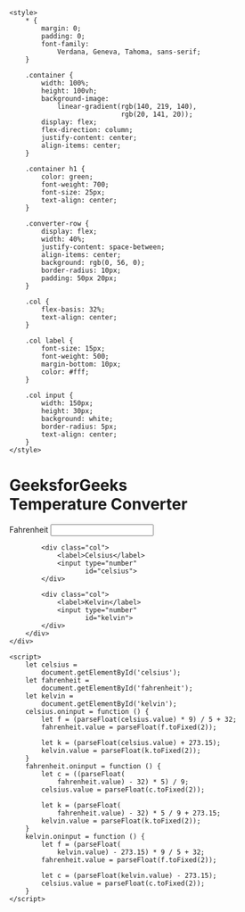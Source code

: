 
<!DOCTYPE html>
<html lang="en">
  
<head>
    <meta charset="UTF-8">
    <meta name="viewport" 
          content="width=device-width, 
                   initial-scale=1.0">
  
    <style>
        * {
            margin: 0;
            padding: 0;
            font-family: 
                Verdana, Geneva, Tahoma, sans-serif;
        }
  
        .container {
            width: 100%;
            height: 100vh;
            background-image:
                linear-gradient(rgb(140, 219, 140),
                                rgb(20, 141, 20));
            display: flex;
            flex-direction: column;
            justify-content: center;
            align-items: center;
        }
  
        .container h1 {
            color: green;
            font-weight: 700;
            font-size: 25px;
            text-align: center;
        }
  
        .converter-row {
            display: flex;
            width: 40%;
            justify-content: space-between;
            align-items: center;
            background: rgb(0, 56, 0);
            border-radius: 10px;
            padding: 50px 20px;
        }
  
        .col {
            flex-basis: 32%;
            text-align: center;
        }
  
        .col label {
            font-size: 15px;
            font-weight: 500;
            margin-bottom: 10px;
            color: #fff;
        }
  
        .col input {
            width: 150px;
            height: 30px;
            background: white;
            border-radius: 5px;
            text-align: center;
        }
    </style>
</head>
  
<body>
    <div class="container">
        <h1>GeeksforGeeks <br>
            Temperature Converter</h1>
        <div class="converter-row">
            <div class="col">
                <label>Fahrenheit</label>
                <input type="number" 
                       id="fahrenheit">
            </div>
  
            <div class="col">
                <label>Celsius</label>
                <input type="number" 
                       id="celsius">
            </div>
  
            <div class="col">
                <label>Kelvin</label>
                <input type="number" 
                       id="kelvin">
            </div>
        </div>
    </div>
  
    <script>
        let celsius = 
            document.getElementById('celsius');
        let fahrenheit = 
            document.getElementById('fahrenheit');
        let kelvin = 
            document.getElementById('kelvin');
        celsius.oninput = function () {
            let f = (parseFloat(celsius.value) * 9) / 5 + 32;
            fahrenheit.value = parseFloat(f.toFixed(2));
  
            let k = (parseFloat(celsius.value) + 273.15);
            kelvin.value = parseFloat(k.toFixed(2));
        }
        fahrenheit.oninput = function () {
            let c = ((parseFloat(
                fahrenheit.value) - 32) * 5) / 9;
            celsius.value = parseFloat(c.toFixed(2));
  
            let k = (parseFloat(
                fahrenheit.value) - 32) * 5 / 9 + 273.15;
            kelvin.value = parseFloat(k.toFixed(2));
        }
        kelvin.oninput = function () {
            let f = (parseFloat(
                kelvin.value) - 273.15) * 9 / 5 + 32;
            fahrenheit.value = parseFloat(f.toFixed(2));
  
            let c = (parseFloat(kelvin.value) - 273.15);
            celsius.value = parseFloat(c.toFixed(2));
        }
    </script>
</body>
  
</html>
